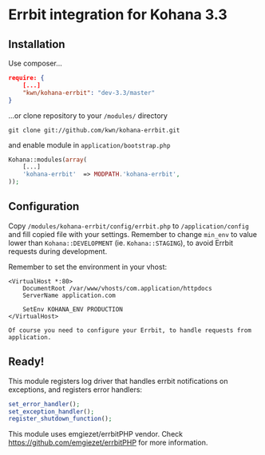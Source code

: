 # Errbit integration for Kohana 3.3

## Installation

Use composer...

```json
require: {
    [...]
    "kwn/kohana-errbit": "dev-3.3/master"
}
```

...or clone repository to your ```/modules/``` directory

```
git clone git://github.com/kwn/kohana-errbit.git
```

and enable module in ```application/bootstrap.php```

```php
Kohana::modules(array(
    [...]
    'kohana-errbit'  => MODPATH.'kohana-errbit',
));

```

## Configuration

Copy ```/modules/kohana-errbit/config/errbit.php``` to ```/application/config``` and fill copied file with your settings. Remember to change ```min_env``` to value lower than ```Kohana::DEVELOPMENT``` (ie. ```Kohana::STAGING```), to avoid Errbit requests during development.

Remember to set the environment in your vhost:
```
<VirtualHost *:80>
    DocumentRoot /var/www/vhosts/com.application/httpdocs
    ServerName application.com
    
    SetEnv KOHANA_ENV PRODUCTION
</VirtualHost>

Of course you need to configure your Errbit, to handle requests from application.
```

## Ready!

This module registers log driver that handles errbit notifications on exceptions, and registers error handlers:

```php
set_error_handler();
set_exception_handler();
register_shutdown_function();
```

This module uses emgiezet/errbitPHP vendor. Check <https://github.com/emgiezet/errbitPHP> for more information.
